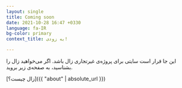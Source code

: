 ```yaml
---
layout: single
title: Coming soon
date: 2021-10-28 16:47 +0330
language: fa-IR
bg-color: primary
context_title: به زودی!

---
```

این جا قرار است سایتی برای پروژه‌ی غیرتجاری زال باشد. اگر می‌خواهید زال را بشناسید، به صفحه‌ی زیر بروید.

[زال چیست؟]({{ "about" | absolute_url }})